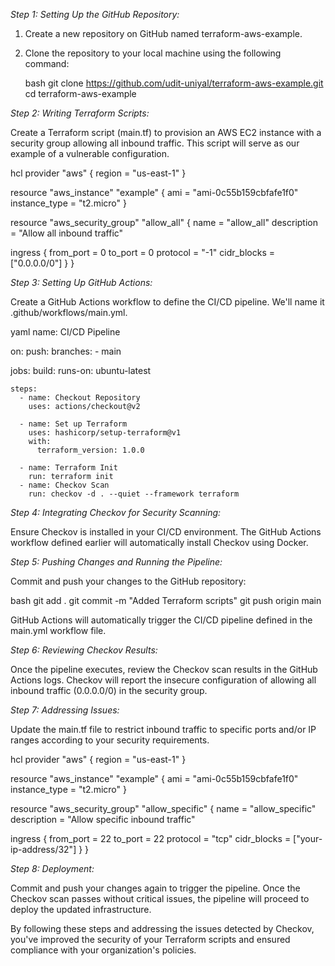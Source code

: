 *Step 1: Setting Up the GitHub Repository:*

1. Create a new repository on GitHub named terraform-aws-example.
2. Clone the repository to your local machine using the following command:

    bash
    git clone https://github.com/udit-uniyal/terraform-aws-example.git
    cd terraform-aws-example
    

*Step 2: Writing Terraform Scripts:*

Create a Terraform script (main.tf) to provision an AWS EC2 instance with a security group allowing all inbound traffic. This script will serve as our example of a vulnerable configuration.

hcl
provider "aws" {
  region = "us-east-1"
}

resource "aws_instance" "example" {
  ami           = "ami-0c55b159cbfafe1f0"
  instance_type = "t2.micro"
}

resource "aws_security_group" "allow_all" {
  name        = "allow_all"
  description = "Allow all inbound traffic"
  
  ingress {
    from_port   = 0
    to_port     = 0
    protocol    = "-1"
    cidr_blocks = ["0.0.0.0/0"]
  }
}


*Step 3: Setting Up GitHub Actions:*

Create a GitHub Actions workflow to define the CI/CD pipeline. We'll name it .github/workflows/main.yml.

yaml
name: CI/CD Pipeline

on:
  push:
    branches:
      - main

jobs:
  build:
    runs-on: ubuntu-latest

    steps:
      - name: Checkout Repository
        uses: actions/checkout@v2

      - name: Set up Terraform
        uses: hashicorp/setup-terraform@v1
        with:
          terraform_version: 1.0.0

      - name: Terraform Init
        run: terraform init
      - name: Checkov Scan
        run: checkov -d . --quiet --framework terraform


*Step 4: Integrating Checkov for Security Scanning:*

Ensure Checkov is installed in your CI/CD environment. The GitHub Actions workflow defined earlier will automatically install Checkov using Docker.

*Step 5: Pushing Changes and Running the Pipeline:*

Commit and push your changes to the GitHub repository:

bash
git add .
git commit -m "Added Terraform scripts"
git push origin main


GitHub Actions will automatically trigger the CI/CD pipeline defined in the main.yml workflow file.

*Step 6: Reviewing Checkov Results:*

Once the pipeline executes, review the Checkov scan results in the GitHub Actions logs. Checkov will report the insecure configuration of allowing all inbound traffic (0.0.0.0/0) in the security group.

*Step 7: Addressing Issues:*

Update the main.tf file to restrict inbound traffic to specific ports and/or IP ranges according to your security requirements.

hcl
provider "aws" {
  region = "us-east-1"
}

resource "aws_instance" "example" {
  ami           = "ami-0c55b159cbfafe1f0"
  instance_type = "t2.micro"
}

resource "aws_security_group" "allow_specific" {
  name        = "allow_specific"
  description = "Allow specific inbound traffic"
  
  ingress {
    from_port   = 22
    to_port     = 22
    protocol    = "tcp"
    cidr_blocks = ["your-ip-address/32"]
  }
}


*Step 8: Deployment:*

Commit and push your changes again to trigger the pipeline. Once the Checkov scan passes without critical issues, the pipeline will proceed to deploy the updated infrastructure.

By following these steps and addressing the issues detected by Checkov, you've improved the security of your Terraform scripts and ensured compliance with your organization's policies.

